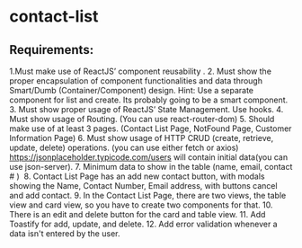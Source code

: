 # contact-list

## Requirements:
1.Must make use of ReactJS’ component reusability .
2. Must show the proper encapsulation of component functionalities and data through Smart/Dumb (Container/Component) design.
Hint: Use a separate component for list and create. Its probably going to be a smart component.
3. Must show proper usage of ReactJS’ State Management. Use hooks.
4. Must show usage of Routing. (You can use react-router-dom)
5. Should make use of at least 3 pages. (Contact List Page, NotFound Page, Customer Information Page)
6. Must show usage of HTTP CRUD (create, retrieve, update, delete) operations. (you can use either fetch or axios)
https://jsonplaceholder.typicode.com/users will contain initial data(you can use json-server).
7. Minimum data to show in the table (name, email, contact # ) 
8. Contact List Page has an add new contact button, with modals showing the Name, Contact Number, Email address, with buttons cancel and add contact.
9. In the Contact List Page, there are two views, the table view and card view, so you have to create two components for that. 
10. There is an edit and delete button for the card and table view.
11. Add Toastify for add, update, and delete.
12. Add error validation whenever a data isn't entered by the user.
